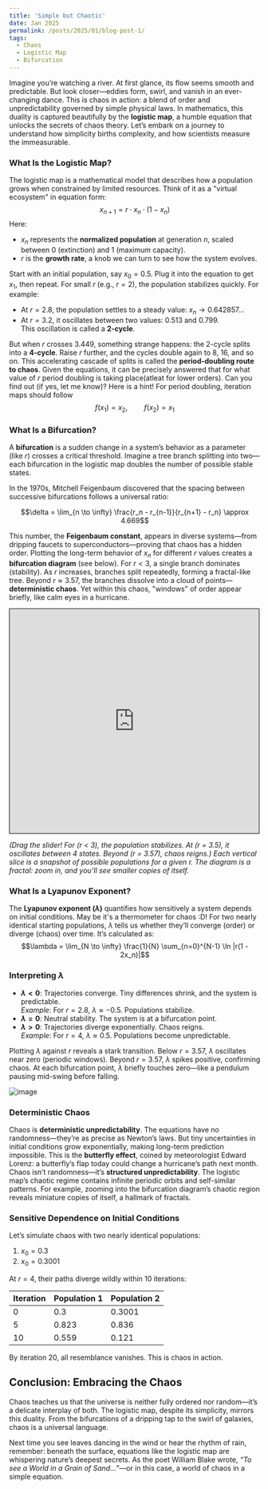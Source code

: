 ```yaml
---
title: 'Simple but Chaotic'
date: Jan 2025
permalink: /posts/2025/01/blog-post-1/
tags:
  - Chaos
  - Logistic Map
  - Bifurcation
---
```


Imagine you’re watching a river. At first glance, its flow seems smooth and predictable. But look closer—eddies form, swirl, and vanish in an ever-changing dance. This is chaos in action: a blend of order and unpredictability governed by simple physical laws. In mathematics, this duality is captured beautifully by the **logistic map**, a humble equation that unlocks the secrets of chaos theory. Let’s embark on a journey to understand how simplicity births complexity, and how scientists measure the immeasurable.

### What Is the Logistic Map?
The logistic map is a mathematical model that describes how a population grows when constrained by limited resources. Think of it as a "virtual ecosystem" in equation form:
$$x_{n+1} = r \cdot x_n \cdot (1 - x_n)$$
Here:
- $x_n$ represents the **normalized population** at generation $n$, scaled between 0 (extinction) and 1 (maximum capacity).
- $r$ is the **growth rate**, a knob we can turn to see how the system evolves.

Start with an initial population, say $x_0 = 0.5$. Plug it into the equation to get $x_1$, then repeat. For small $r$ (e.g., $r = 2$), the population stabilizes quickly. For example:
- At $r = 2.8$, the population settles to a steady value: $x_n \to 0.642857\ldots$
- At $r = 3.2$, it oscillates between two values: $0.513$ and $0.799$.  
This oscillation is called a **2-cycle**.

But when $r$ crosses $3.449$, something strange happens: the 2-cycle splits into a **4-cycle**. Raise $r$ further, and the cycles double again to 8, 16, and so on. This accelerating cascade of splits is called the **period-doubling route to chaos**. Given the equations, it can be precisely answered that for what value of $r$ period doubling is taking place(atleat for lower orders). Can you find out (if yes, let me know)? Here is a hint! For period doubling, iteration maps should follow
$$f(x_1)=x_2, \quad\quad f(x_2)=x_1$$

### What Is a Bifurcation?
A **bifurcation** is a sudden change in a system’s behavior as a parameter (like $r$) crosses a critical threshold. Imagine a tree branch splitting into two—each bifurcation in the logistic map doubles the number of possible stable states. 


In the 1970s, Mitchell Feigenbaum discovered that the spacing between successive bifurcations follows a universal ratio:

$$\delta = \lim_{n \to \infty} \frac{r_n - r_{n-1}}{r_{n+1} - r_n} \approx 4.669$$

This number, the **Feigenbaum constant**, appears in diverse systems—from dripping faucets to superconductors—proving that chaos has a hidden order. Plotting the long-term behavior of $x_n$ for different $r$ values creates a **bifurcation diagram** (see below). For $r < 3$, a single branch dominates (stability). As $r$ increases, branches split repeatedly, forming a fractal-like tree. Beyond $r \approx 3.57$, the branches dissolve into a cloud of points—**deterministic chaos**. Yet within this chaos, "windows" of order appear briefly, like calm eyes in a hurricane.

<iframe src="https://imbikrampal.github.io/bikrampal.github.io/simulation.html" width="500" height="450" style="border:1px solid #000;"></iframe>

*(Drag the slider! For \(r < 3\), the population stabilizes. At \(r = 3.5\), it oscillates between 4 states. Beyond \(r = 3.57\), chaos reigns.)*
*Each vertical slice is a snapshot of possible populations for a given $r$. The diagram is a fractal: zoom in, and you’ll see smaller copies of itself.*

### What Is a Lyapunov Exponent?
The **Lyapunov exponent ($\lambda$)** quantifies how sensitively a system depends on initial conditions. May be it's a thermometer for chaos :D! For two nearly identical starting populations, $\lambda$ tells us whether they’ll converge (order) or diverge (chaos) over time. It’s calculated as:
$$\lambda = \lim_{N \to \infty} \frac{1}{N} \sum_{n=0}^{N-1} \ln |r(1 - 2x_n)|$$

### Interpreting $\lambda$
- **$\lambda < 0$**: Trajectories converge. Tiny differences shrink, and the system is predictable.  
  *Example*: For $r = 2.8$, $\lambda \approx -0.5$. Populations stabilize.  
- **$\lambda = 0$**: Neutral stability. The system is at a bifurcation point.  
- **$\lambda > 0$**: Trajectories diverge exponentially. Chaos reigns.  
  *Example*: For $r = 4$, $\lambda \approx 0.5$. Populations become unpredictable.  

Plotting $\lambda$ against $r$ reveals a stark transition. Below $r = 3.57$, $\lambda$ oscillates near zero (periodic windows). Beyond $r = 3.57$, $\lambda$ spikes positive, confirming chaos. At each bifurcation point, $\lambda$ briefly touches zero—like a pendulum pausing mid-swing before falling.

![image](https://github.com/user-attachments/assets/e79737af-7a93-430c-a55e-20e379ef08a9)

### Deterministic Chaos
Chaos is **deterministic unpredictability**. The equations have no randomness—they’re as precise as Newton’s laws. But tiny uncertainties in initial conditions grow exponentially, making long-term prediction impossible. This is the **butterfly effect**, coined by meteorologist Edward Lorenz: a butterfly’s flap today could change a hurricane’s path next month. Chaos isn’t randomness—it’s **structured unpredictability**. The logistic map’s chaotic regime contains infinite periodic orbits and self-similar patterns. For example, zooming into the bifurcation diagram’s chaotic region reveals miniature copies of itself, a hallmark of fractals.

### Sensitive Dependence on Initial Conditions
Let’s simulate chaos with two nearly identical populations:
1. $x_0 = 0.3$  
2. $x_0 = 0.3001$  

At $r = 4$, their paths diverge wildly within 10 iterations:

| Iteration | Population 1 | Population 2 |
|-----------|--------------|--------------|
| 0         | 0.3          | 0.3001       |
| 5         | 0.823        | 0.836        |
| 10        | 0.559        | 0.121        |

By iteration 20, all resemblance vanishes. This is chaos in action.



## Conclusion: Embracing the Chaos

Chaos teaches us that the universe is neither fully ordered nor random—it’s a delicate interplay of both. The logistic map, despite its simplicity, mirrors this duality. From the bifurcations of a dripping tap to the swirl of galaxies, chaos is a universal language.  

Next time you see leaves dancing in the wind or hear the rhythm of rain, remember: beneath the surface, equations like the logistic map are whispering nature’s deepest secrets. As the poet William Blake wrote, *“To see a World in a Grain of Sand…”*—or in this case, a world of chaos in a simple equation.

